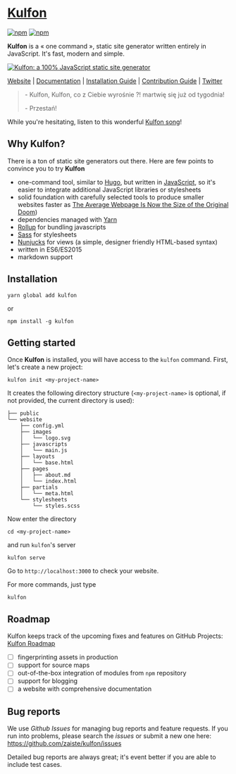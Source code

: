 # [Kulfon](https://kulfon.net)

[![npm](https://img.shields.io/npm/v/kulfon.svg)](https://www.npmjs.com/package/kulfon)
[![npm](https://img.shields.io/npm/dm/kulfon.svg)](https://www.npmjs.com/package/kulfon)

**Kulfon** is a « one command », static site generator written entirely in
JavaScript. It's fast, modern and simple.

[![Kulfon: a 100% JavaScript static site generator](https://raw.githubusercontent.com/zaiste/kulfon/master/kulfon-static-site-logo.jpg)](https://kulfon.net)

[Website](https://kulfon.net) |
[Documentation](https://kulfon.net/overview/introduction/) |
[Installation Guide](https://kulfon.net/overview/installing/) |
[Contribution Guide](CONTRIBUTING.md) |
[Twitter](http://twitter.com/kufonapp)

> \- Kulfon, Kulfon, co z Ciebie wyrośnie ?! martwię się już od tygodnia!
>
> \- Przestań!

While you're hesitating, listen to this wonderful [Kulfon song][5]!

## Why Kulfon?

There is a ton of static site generators out there. Here are few points to
convince you to try **Kulfon**

* one-command tool, similar to [Hugo][3], but written in [JavaScript][6], so it's
easier to integrate additional JavaScript libraries or stylesheets
* solid foundation with carefully selected tools to produce smaller websites faster as [The Average Webpage Is Now the Size of the Original Doom][8])
 * dependencies managed with [Yarn][4]
 * [Rollup][7] for bundling javascripts
 * [Sass][2] for stylesheets
 * [Nunjucks][1] for views (a simple, designer friendly HTML-based syntax)
* written in ES6/ES2015
* markdown support 

## Installation

    yarn global add kulfon

or

    npm install -g kulfon

## Getting started

Once **Kulfon** is installed, you will have access to the `kulfon` command.
First, let's create a new project:

    kulfon init <my-project-name>

It creates the following directory structure (`<my-project-name>` is optional,
if not provided, the current directory is used):

```
├── public
└── website
    ├── config.yml
    ├── images
    │   └── logo.svg
    ├── javascripts
    │   └── main.js
    ├── layouts
    │   └── base.html
    ├── pages
    │   ├── about.md
    │   └── index.html
    ├── partials
    │   └── meta.html
    └── stylesheets
        └── styles.scss
```

Now enter the directory

```
cd <my-project-name>
```

and run `kulfon`'s server

```
kulfon serve
```

Go to `http://localhost:3000` to check your website.

For more commands, just type

```
kulfon
```

## Roadmap

Kulfon keeps track of the upcoming fixes and features on GitHub Projects: [Kulfon Roadmap](https://github.com/zaiste/kulfon/projects/1)

- [ ] fingerprinting assets in production
- [ ] support for source maps
- [ ] out-of-the-box integration of modules from `npm` repository
- [ ] support for blogging
- [ ] a website with comprehensive documentation

## Bug reports

We use *Github Issues* for managing bug reports and feature requests. If you run
into problems, please search the *issues* or submit a new one here:
https://github.com/zaiste/kulfon/issues

Detailed bug reports are always great; it's event better if you are able to
include test cases.

[1]: https://mozilla.github.io/nunjucks/
[2]: http://sass-lang.com/
[3]: https://gohugo.io/
[4]: https://yarnpkg.com/
[5]: https://www.youtube.com/watch?v=YnsfCcxMydU
[6]: https://en.wikipedia.org/wiki/JavaScript
[7]: http://rollupjs.org/
[8]: https://www.wired.com/2016/04/average-webpage-now-size-original-doom/
